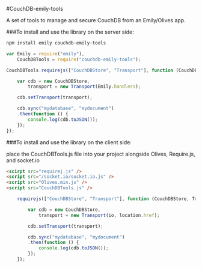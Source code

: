 #CouchDB-emily-tools

A set of tools to manage and secure CouchDB from an Emily/Olives app.

###To install and use the library on the server side:

```bash
npm install emily couchdb-emily-tools
```

```js
var Emily = require("emily"),
	CouchDBTools = require("couchdb-emily-tools");

CouchDBTools.requirejs(["CouchDBStore", "Transport"], function (CouchDBStore, Transport) {

	var cdb = new CouchDBStore,
		transport = new Transport(Emily.handlers);

	cdb.setTransport(transport);

	cdb.sync("mydatabase", "mydocument")
	.then(function () {
		console.log(cdb.toJSON());
	});
});
```

###To install and use the library on the client side:

place the CouchDBTools.js file into your project alongside Olives, Require.js, and socket.io

```html
<scirpt src="requirej.js" />
<script src="/socket.io/socket.io.js" />
<script src="Olives.min.js" />
<script src="CouchDBTools.js" />
```

```js
	requirejs(["CouchDBStore", "Transport"], function (CouchDBStore, Transport) {

		var cdb = new CouchDBStore,
			transport = new Transport(io, location.href);

		cdb.setTransport(transport);

		cdb.sync("mydatabase", "mydocument")
		.then(function () {
			console.log(cdb.toJSON());
		});
	});
```




